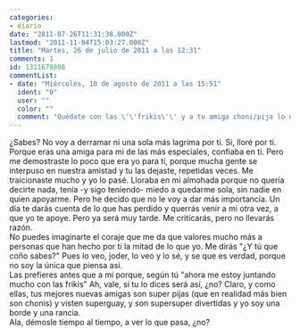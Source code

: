 ```yaml
---
categories:
- diario
date: "2011-07-26T11:31:38.000Z"
lastmod: "2011-11-04T15:03:27.000Z"
title: "Martes, 26 de julio de 2011 a las 12:31"
comments: 1
id: 1311679898
commentList:
- date: "Miércoles, 10 de agosto de 2011 a las 15:51"
  ident: "0"
  user: ""
  color: ""
  comment: "Quédate con las \'\'frikis\'\' y a tu amiga choni/pija lo que sea que le den."
---
```


¿Sabes? No voy a derramar ni una sola más lagrima por ti. Si, lloré por ti. Porque eras una amiga para mi de las más especiales, confiaba en tí. Pero me demostraste lo poco que era yo para tí, porque mucha gente se interpuso en nuestra amistad y tu las dejaste, repetidas veces. Me traicionaste mucho y yo lo pasé. Lloraba en mi almohada porque no quería decirte nada, tenía -y sigo teniendo- miedo a quedarme sola, sin nadie en quien apoyarme. Pero he decido que no le voy a dar más importancia. Un día te darás cuenta de lo que has perdido y querrás venir a mi otra vez, a que yo te apoye. Pero ya será muy tarde. Me criticarás, pero no llevarás razón.  
No puedes imaginarte el coraje que me da que valores mucho más a personas que han hecho por ti la mitad de lo que yo. Me dirás "¿Y tú que coño sabes?" Pues lo veo, joder, lo veo y lo sé, y se que es verdad, porque no soy la única que piensa así.  
Las prefieres antes que a mi porque, según tú "ahora me estoy juntando mucho con las frikis" Ah, vale, si tu lo dices será así, ¿no? Claro, y como ellas, tus mejores nuevas amigas son super pijas (que en realidad más bien son chonis) y visten superguay, y son supersuper divertidas y yo soy una borde y una rancia.  
Ala, démosle tiempo al tiempo, a ver lo que pasa, ¿no?
